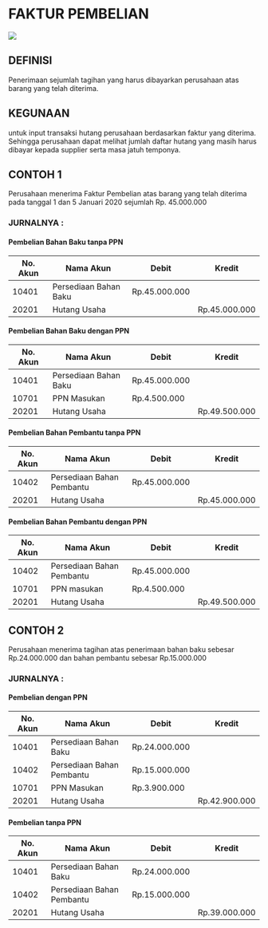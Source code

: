 # FAKTUR PEMBELIAN

![](_media/id/pembelian/faktur-pembelian.jpg)

## DEFINISI
Penerimaan sejumlah tagihan yang harus dibayarkan perusahaan atas barang yang telah diterima. 

## KEGUNAAN
untuk input transaksi hutang perusahaan berdasarkan faktur yang diterima. Sehingga perusahaan dapat melihat jumlah daftar hutang yang masih harus dibayar kepada supplier serta masa jatuh temponya.

## CONTOH 1
Perusahaan menerima Faktur Pembelian atas barang yang telah diterima pada tanggal 1 dan 5 Januari 2020 sejumlah Rp. 45.000.000

### JURNALNYA :

#### Pembelian Bahan Baku tanpa PPN

|No. Akun | Nama Akun             | Debit        | Kredit        |
|-------- | --------------------- | -------------| ------------- |
|10401    | Persediaan Bahan Baku | Rp.45.000.000|               |
|20201    | Hutang Usaha          |              | Rp.45.000.000 |

#### Pembelian Bahan Baku dengan PPN

| No. Akun | Nama Akun             | Debit         | Kredit        |
| -------- | --------------------- | ------------- | ------------- |
| 10401    | Persediaan Bahan Baku | Rp.45.000.000 |               |
| 10701    | PPN Masukan           | Rp.4.500.000  |               |
| 20201    | Hutang Usaha          |               | Rp.49.500.000 |

#### Pembelian Bahan Pembantu tanpa PPN

| No. Akun | Nama Akun                 | Debit         | Kredit        |
| -------- | ------------------------- | ------------- | ------------- |
| 10402    | Persediaan Bahan Pembantu | Rp.45.000.000 |               |
| 20201    | Hutang Usaha              |               | Rp.45.000.000 |

#### Pembelian Bahan Pembantu dengan PPN

| No. Akun | Nama Akun                 | Debit         | Kredit        |
| -------- | ------------------------- | ------------- | ------------- |
| 10402    | Persediaan Bahan Pembantu | Rp.45.000.000 |               |
| 10701    | PPN masukan               | Rp.4.500.000  |               |
| 20201    | Hutang Usaha              |               | Rp.49.500.000 |

## CONTOH 2
Perusahaan menerima tagihan atas penerimaan bahan baku sebesar Rp.24.000.000 dan bahan pembantu sebesar Rp.15.000.000

### JURNALNYA :

#### Pembelian dengan PPN

| No. Akun | Nama Akun                 | Debit         | Kredit        |
| -------- | ------------------------- | ------------- | ------------- |
| 10401    | Persediaan Bahan Baku     | Rp.24.000.000 |               |
| 10402    | Persediaan Bahan Pembantu | Rp.15.000.000 |               |
| 10701    | PPN Masukan               | Rp.3.900.000  |               |
| 20201    | Hutang Usaha              |               | Rp.42.900.000 |

#### Pembelian tanpa PPN

| No. Akun | Nama Akun                 | Debit         | Kredit        |
| -------- | ------------------------- | ------------- | ------------- |
| 10401    | Persediaan Bahan Baku     | Rp.24.000.000 |               |
| 10402    | Persediaan Bahan Pembantu | Rp.15.000.000 |               |
| 20201    | Hutang Usaha              |               | Rp.39.000.000 |
